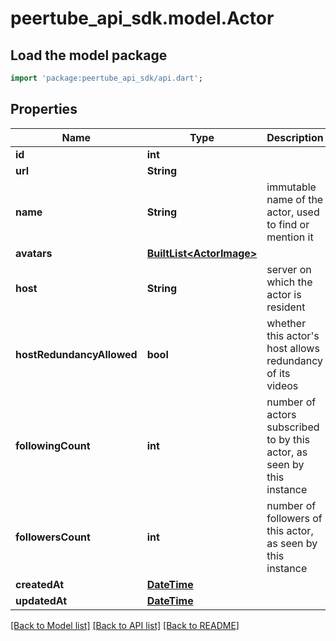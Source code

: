 # peertube_api_sdk.model.Actor

## Load the model package
```dart
import 'package:peertube_api_sdk/api.dart';
```

## Properties
Name | Type | Description | Notes
------------ | ------------- | ------------- | -------------
**id** | **int** |  | [optional] 
**url** | **String** |  | [optional] 
**name** | **String** | immutable name of the actor, used to find or mention it | [optional] 
**avatars** | [**BuiltList&lt;ActorImage&gt;**](ActorImage.md) |  | [optional] 
**host** | **String** | server on which the actor is resident | [optional] 
**hostRedundancyAllowed** | **bool** | whether this actor's host allows redundancy of its videos | [optional] 
**followingCount** | **int** | number of actors subscribed to by this actor, as seen by this instance | [optional] 
**followersCount** | **int** | number of followers of this actor, as seen by this instance | [optional] 
**createdAt** | [**DateTime**](DateTime.md) |  | [optional] 
**updatedAt** | [**DateTime**](DateTime.md) |  | [optional] 

[[Back to Model list]](../README.md#documentation-for-models) [[Back to API list]](../README.md#documentation-for-api-endpoints) [[Back to README]](../README.md)


